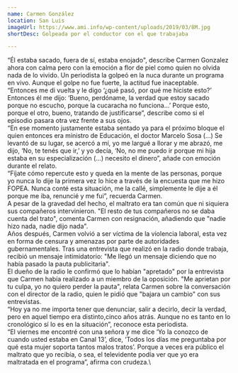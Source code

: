 ```yaml
---
name: Carmen González
location: San Luis
imageUrl: https://www.ami.info/wp-content/uploads/2019/03/8M.jpg
shortDesc: Golpeada por el conductor con el que trabajaba

---
```



“Él estaba sacado, fuera de sí, estaba enojado", describe Carmen Gonzalez ahora con calma pero con la emoción a flor de piel como quien no olvida nada de lo vivido. Un periodista la golpeó en la nuca durante un programa en vivo. Aunque el golpe no fue fuerte, la actitud fue inaceptable. \
“Entonces me di vuelta y le digo ‘¿qué pasó, por qué me hiciste esto?’ Entonces él me dijo: ‘Bueno, perdóname, la verdad que estoy sacado porque no escucho, porque la cucaracha no funciona…’ Porque esto, porque el otro, bueno, tratando de justificarse”, describe como si el episodio pasara otra vez frente a sus ojos. \
“En ese momento justamente estaba sentado ya para el próximo bloque el quien entonces era ministro de Educación, el doctor Marcelo Sosa (...) Se levantó de su lugar, se acercó a mí, yo me largué a llorar y me abrazó, me dijo, ‘No, te tenés que ir,’ y yo decía, ‘No, no me puedo ir porque mi hija estaba en su especialización (...) necesito el dinero”, añade con emoción durante el relato.\
“Fíjate cómo repercute esto y queda en la mente de las personas, porque yo nunca lo dije la primera vez lo hice a través de la encuesta que me hizo FOPEA. Nunca conté esta situación, me la callé, simplemente le dije a él porque me iba, renuncié y me fui”, recuerda Carmen.\
A pesar de la gravedad del hecho, el maltrato era tan común que ni siquiera sus compañeros intervinieron. "El resto de tus compañeros no se daba cuenta del trato", comenta Carmen con resignación, añadiendo que "nadie hizo nada, nadie dijo nada".\
Años después, Carmen volvió a ser víctima de la violencia laboral, esta vez en forma de censura y amenazas por parte de autoridades gubernamentales. Tras una entrevista que realizó en la radio donde trabaja, recibió un mensaje intimidatorio: "Me llegó un mensaje diciendo que no había pasado la pauta publicitaria". \
El dueño de la radio le confirmó que lo habían "apretado" por la entrevista que Carmen había realizado a un miembro de la oposición. "Me aprietan por tu culpa, yo no quiero perder la pauta", relata Carmen sobre la conversación con el director de la radio, quien le pidió que "bajara un cambio" con sus entrevistas.\
“Hoy ya no me importa tener que denunciar, salir a decirlo, decir la verdad, pero en aquel tiempo era distinto,cinco años atrás. Aunque no es tanto en lo cronológico sí lo es en la situación”, reconoce esta periodista. \
“El viernes me encontré con una señora y me dice ‘Yo la conozco de cuando usted estaba en Canal 13’, dice, ‘Todos los días me preguntaba por qué esta mujer soporta tantos malos tratos’. Porque a veces era público el maltrato que yo recibía, o sea, el televidente podía ver que yo era maltratada en el programa”, afirma con crudeza.\


